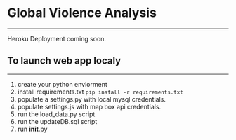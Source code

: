 # Global Violence Analysis
---
Heroku Deployment coming soon.

## To launch web app localy
---
1. create your python enviorment
2. install requirements.txt `pip install -r requirements.txt`
3. populate a settings.py with local mysql credentials.
4. populate settings.js with map box api credentials.
5. run the load_data.py script
6. run the updateDB.sql script
7. run __init__.py

